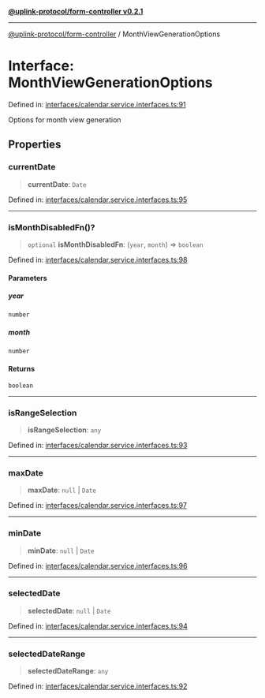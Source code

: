 [**@uplink-protocol/form-controller v0.2.1**](../README.md)

***

[@uplink-protocol/form-controller](../globals.md) / MonthViewGenerationOptions

# Interface: MonthViewGenerationOptions

Defined in: [interfaces/calendar.service.interfaces.ts:91](https://github.com/jmkcoder/uplink-protocol-calendar/blob/311e0b81efba7399cf1c367c0a2007aa66f3b830/src/interfaces/calendar.service.interfaces.ts#L91)

Options for month view generation

## Properties

### currentDate

> **currentDate**: `Date`

Defined in: [interfaces/calendar.service.interfaces.ts:95](https://github.com/jmkcoder/uplink-protocol-calendar/blob/311e0b81efba7399cf1c367c0a2007aa66f3b830/src/interfaces/calendar.service.interfaces.ts#L95)

***

### isMonthDisabledFn()?

> `optional` **isMonthDisabledFn**: (`year`, `month`) => `boolean`

Defined in: [interfaces/calendar.service.interfaces.ts:98](https://github.com/jmkcoder/uplink-protocol-calendar/blob/311e0b81efba7399cf1c367c0a2007aa66f3b830/src/interfaces/calendar.service.interfaces.ts#L98)

#### Parameters

##### year

`number`

##### month

`number`

#### Returns

`boolean`

***

### isRangeSelection

> **isRangeSelection**: `any`

Defined in: [interfaces/calendar.service.interfaces.ts:93](https://github.com/jmkcoder/uplink-protocol-calendar/blob/311e0b81efba7399cf1c367c0a2007aa66f3b830/src/interfaces/calendar.service.interfaces.ts#L93)

***

### maxDate

> **maxDate**: `null` \| `Date`

Defined in: [interfaces/calendar.service.interfaces.ts:97](https://github.com/jmkcoder/uplink-protocol-calendar/blob/311e0b81efba7399cf1c367c0a2007aa66f3b830/src/interfaces/calendar.service.interfaces.ts#L97)

***

### minDate

> **minDate**: `null` \| `Date`

Defined in: [interfaces/calendar.service.interfaces.ts:96](https://github.com/jmkcoder/uplink-protocol-calendar/blob/311e0b81efba7399cf1c367c0a2007aa66f3b830/src/interfaces/calendar.service.interfaces.ts#L96)

***

### selectedDate

> **selectedDate**: `null` \| `Date`

Defined in: [interfaces/calendar.service.interfaces.ts:94](https://github.com/jmkcoder/uplink-protocol-calendar/blob/311e0b81efba7399cf1c367c0a2007aa66f3b830/src/interfaces/calendar.service.interfaces.ts#L94)

***

### selectedDateRange

> **selectedDateRange**: `any`

Defined in: [interfaces/calendar.service.interfaces.ts:92](https://github.com/jmkcoder/uplink-protocol-calendar/blob/311e0b81efba7399cf1c367c0a2007aa66f3b830/src/interfaces/calendar.service.interfaces.ts#L92)
